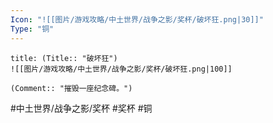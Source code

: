 ```yaml
---
Icon: "![[图片/游戏攻略/中土世界/战争之影/奖杯/破坏狂.png|30]]"
Type: "铜"
---
```

```ad-common-bronze-trophy
title: (Title:: "破坏狂")
![[图片/游戏攻略/中土世界/战争之影/奖杯/破坏狂.png|100]]

(Comment:: "摧毁一座纪念碑。")
```

#中土世界/战争之影/奖杯 #奖杯 #铜
